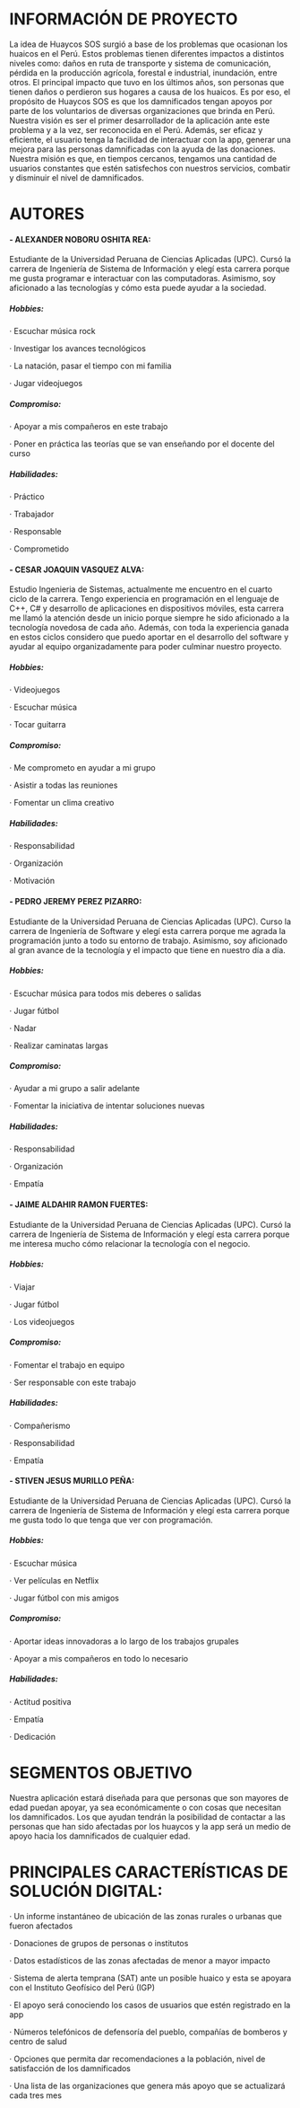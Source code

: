 # INFORMACIÓN DE PROYECTO
La idea de Huaycos SOS surgió a base de los problemas que ocasionan los huaicos en el Perú. Estos problemas tienen diferentes impactos a distintos niveles como: daños en ruta de transporte y sistema de comunicación, pérdida en la producción agrícola, forestal e industrial, inundación, entre otros. El principal impacto que tuvo en los últimos años, son personas que tienen daños o perdieron sus hogares a causa de los huaicos.
Es por eso, el propósito de Huaycos SOS es que los damnificados tengan apoyos por parte de los voluntarios de diversas organizaciones que brinda en Perú.
Nuestra visión es ser el primer desarrollador de la aplicación ante este problema y a la vez, ser reconocida en el Perú. Además, ser eficaz y eficiente, el usuario tenga la facilidad de interactuar con la app, generar una mejora para las personas damnificadas con la ayuda de las donaciones. Nuestra misión es que, en tiempos cercanos, tengamos una cantidad de usuarios constantes que estén satisfechos con nuestros servicios, combatir y disminuir el nivel de damnificados.

# AUTORES
#### - ALEXANDER NOBORU OSHITA REA:
Estudiante de la Universidad Peruana de Ciencias Aplicadas (UPC). Cursó la carrera de Ingeniería de Sistema de Información y elegí esta carrera porque me gusta programar e interactuar con las computadoras. Asimismo, soy aficionado a las tecnologías y cómo esta puede ayudar a la sociedad.
##### Hobbies:
· Escuchar música rock

· Investigar los avances tecnológicos

· La natación, pasar el tiempo con mi familia

· Jugar videojuegos
##### Compromiso:
· Apoyar a mis compañeros en este trabajo

· Poner en práctica las teorías que se van enseñando por el docente del curso
##### Habilidades:
· Práctico

· Trabajador

· Responsable

· Comprometido
#### - CESAR JOAQUIN VASQUEZ ALVA:
Estudio Ingenieria de Sistemas, actualmente me encuentro en el cuarto ciclo de la   carrera. Tengo experiencia en programación en el lenguaje de C++, C# y desarrollo de aplicaciones en dispositivos móviles, esta carrera me llamó la atención desde un inicio porque siempre he sido aficionado a la tecnología novedosa de cada año. Además, con toda la experiencia ganada en estos ciclos considero que puedo aportar en el desarrollo del software y ayudar al equipo organizadamente para poder culminar nuestro proyecto.
##### Hobbies:
· Videojuegos

· Escuchar música

· Tocar guitarra
##### Compromiso:
· Me comprometo en ayudar a mi grupo

· Asistir a todas las reuniones

· Fomentar un clima creativo
##### Habilidades:
· Responsabilidad

· Organización

· Motivación
#### - PEDRO JEREMY PEREZ PIZARRO:
Estudiante de la Universidad Peruana de Ciencias Aplicadas (UPC). Curso la carrera de Ingeniería de Software y elegí esta carrera porque me agrada la programación junto a todo su entorno de trabajo. Asimismo, soy aficionado al gran avance de la tecnología y el impacto que tiene en nuestro día a día.
##### Hobbies:
· Escuchar música para todos mis deberes o salidas

· Jugar fútbol

· Nadar

· Realizar caminatas largas
##### Compromiso:
· Ayudar a mi grupo a salir adelante

· Fomentar la iniciativa de intentar soluciones nuevas
##### Habilidades:
· Responsabilidad

· Organización

· Empatía
#### - JAIME ALDAHIR RAMON FUERTES:
Estudiante de la Universidad Peruana de Ciencias Aplicadas (UPC). Cursó la carrera de Ingeniería de Sistema de Información y elegí esta carrera porque me interesa mucho cómo relacionar la tecnología con el negocio.
##### Hobbies:
· Viajar

· Jugar fútbol

· Los videojuegos
##### Compromiso:
· Fomentar el trabajo en equipo

· Ser responsable con este trabajo
##### Habilidades:
· Compañerismo

· Responsabilidad

· Empatía
#### - STIVEN JESUS MURILLO PEÑA:
Estudiante de la Universidad Peruana de Ciencias Aplicadas (UPC). Cursó la carrera de Ingeniería de Sistema de Información y elegí esta carrera porque me gusta todo lo que tenga que ver con programación.
##### Hobbies:
· Escuchar música

· Ver películas en Netflix

· Jugar fútbol con mis amigos
##### Compromiso:
· Aportar ideas innovadoras a lo largo de los trabajos grupales

· Apoyar a mis compañeros en todo lo necesario
##### Habilidades:
· Actitud positiva

· Empatía

· Dedicación
# SEGMENTOS OBJETIVO
Nuestra aplicación estará diseñada para que personas que son mayores de edad puedan apoyar, ya sea económicamente o con cosas que necesitan los damnificados. Los que ayudan tendrán la posibilidad de contactar a las personas que han sido afectadas por los huaycos y la app será un medio de apoyo hacia los damnificados de cualquier edad.

# PRINCIPALES CARACTERÍSTICAS DE SOLUCIÓN DIGITAL:
· Un informe instantáneo de ubicación de las zonas rurales o urbanas que fueron afectados

· Donaciones de grupos de personas o institutos

· Datos estadísticos de las zonas afectadas de menor a mayor impacto

· Sistema de alerta temprana (SAT) ante un posible huaico y esta se apoyara con el Instituto Geofísico del Perú (IGP)

· El apoyo será conociendo los casos de usuarios que estén registrado en la app

· Números telefónicos de defensoría del pueblo, compañías de bomberos y centro de salud

· Opciones que permita dar recomendaciones a la población, nivel de satisfacción de los damnificados

· Una lista de las organizaciones que genera más apoyo que se actualizará cada tres mes